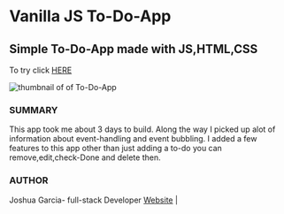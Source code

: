 # Vanilla JS To-Do-App
<h2>Simple To-Do-App made with JS,HTML,CSS</h2>
<p>To try click <a href="https://rivveneyes.github.io/To-Do-App/">HERE</a></p>
<img src="thumnail.png" alt="thumbnail of of To-Do-App">
<h3>SUMMARY</h3>
This app took me about 3 days to build. Along the way I picked up alot of information about event-handling and event bubbling.
I added a few features to this app other than just adding a to-do you can remove,edit,check-Done and delete then.

<h3>AUTHOR</h3>
Joshua Garcia- full-stack Developer <a href="https://rivveneyes.github.io/">Website</a> |
 

